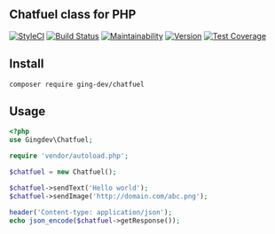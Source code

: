 ## Chatfuel class for PHP

[![StyleCI](https://github.styleci.io/repos/267200397/shield?branch=master)](https://github.styleci.io/repos/267200397)
[![Build Status](https://travis-ci.org/ging-dev/chatfuel-class.svg?branch=master)](https://travis-ci.org/ging-dev/chatfuel-class)
[![Maintainability](https://api.codeclimate.com/v1/badges/4ecc0e618c1e52b689f1/maintainability)](https://codeclimate.com/github/ging-dev/chatfuel-class/maintainability)
[![Version](https://img.shields.io/packagist/v/ging-dev/chatfuel-class?color=brightgreen&label=stable)](https://github.com/ging-dev/chatfuel-class/releases)
[![Test Coverage](https://api.codeclimate.com/v1/badges/4ecc0e618c1e52b689f1/test_coverage)](https://codeclimate.com/github/ging-dev/chatfuel-class/test_coverage)

## Install
    composer require ging-dev/chatfuel
## Usage
```php
<?php
use Gingdev\Chatfuel;

require 'vendor/autoload.php';

$chatfuel = new Chatfuel();

$chatfuel->sendText('Hello world');
$chatfuel->sendImage('http://domain.com/abc.png');

header('Content-type: application/json');
echo json_encode($chatfuel->getResponse());
```
